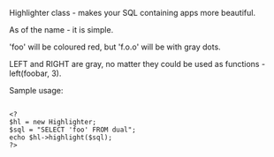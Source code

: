 Highlighter class - makes your SQL containing apps more beautiful.

As of the name - it is simple.

'foo' will be coloured red, but 'f.o.o' will be with gray dots.

LEFT and RIGHT are gray, no matter they could be used as functions - left(foobar, 3).

Sample usage:

```

<?
$hl = new Highlighter;
$sql = "SELECT 'foo' FROM dual";
echo $hl->highlight($sql);
?>
```